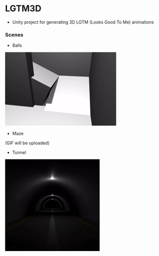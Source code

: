 # LGTM3D

- Unity project for generating 3D LGTM (Looks Good To Me) animations

### Scenes

- Balls

![LGTMBalls](./Results/LGTMBalls.gif)

- Maze

(GIF will be uploaded)

- Tunnel

![LGTMTunnel](./Results/LGTMTunnel.gif)

